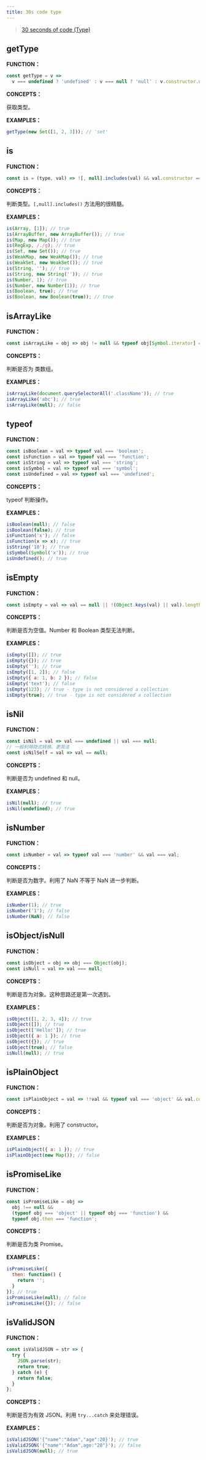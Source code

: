 ```yaml
---
title: 30s code type
---
```


> [30 seconds of code (Type)](https://www.30secondsofcode.org/tag/type)



## getType

**FUNCTION：**

```js
const getType = v =>
  v === undefined ? 'undefined' : v === null ? 'null' : v.constructor.name.toLowerCase();
```

**CONCEPTS：**

获取类型。

**EXAMPLES：**

```js
getType(new Set([1, 2, 3])); // 'set'
```



## is

**FUNCTION：**

```js
const is = (type, val) => ![, null].includes(val) && val.constructor === type;
```

**CONCEPTS：**

判断类型。`[,null].includes()` 方法用的很精髓。

**EXAMPLES：**

```js
is(Array, [1]); // true
is(ArrayBuffer, new ArrayBuffer()); // true
is(Map, new Map()); // true
is(RegExp, /./g); // true
is(Set, new Set()); // true
is(WeakMap, new WeakMap()); // true
is(WeakSet, new WeakSet()); // true
is(String, ''); // true
is(String, new String('')); // true
is(Number, 1); // true
is(Number, new Number(1)); // true
is(Boolean, true); // true
is(Boolean, new Boolean(true)); // true
```



## isArrayLike

**FUNCTION：**

```js
const isArrayLike = obj => obj != null && typeof obj[Symbol.iterator] === 'function';
```

**CONCEPTS：**

判断是否为 类数组。

**EXAMPLES：**

```js
isArrayLike(document.querySelectorAll('.className')); // true
isArrayLike('abc'); // true
isArrayLike(null); // false
```



## typeof

**FUNCTION：**

```js
const isBoolean = val => typeof val === 'boolean';
const isFunction = val => typeof val === 'function';
const isString = val => typeof val === 'string';
const isSymbol = val => typeof val === 'symbol';
const isUndefined = val => typeof val === 'undefined';
```

**CONCEPTS：**

typeof 判断操作。

**EXAMPLES：**

```js
isBoolean(null); // false
isBoolean(false); // true
isFunction('x'); // false
isFunction(x => x); // true
isString('10'); // true
isSymbol(Symbol('x')); // true
isUndefined(); // true
```



## isEmpty

**FUNCTION：**

```js
const isEmpty = val => val == null || !(Object.keys(val) || val).length;
```

**CONCEPTS：**

判断是否为空值。Number 和 Boolean 类型无法判断。

**EXAMPLES：**

```js
isEmpty([]); // true
isEmpty({}); // true
isEmpty(''); // true
isEmpty([1, 2]); // false
isEmpty({ a: 1, b: 2 }); // false
isEmpty('text'); // false
isEmpty(123); // true - type is not considered a collection
isEmpty(true); // true - type is not considered a collection
```



## isNil

**FUNCTION：**

```js
const isNil = val => val === undefined || val === null;
// 一般利用隐式转换、更简洁
const isNilSelf = val => val == null;
```

**CONCEPTS：**

判断是否为 undefined 和 null。

**EXAMPLES：**

```js
isNil(null); // true
isNil(undefined); // true
```



## isNumber

**FUNCTION：**

```js
const isNumber = val => typeof val === 'number' && val === val;
```

**CONCEPTS：**

判断是否为数字。利用了 NaN 不等于 NaN 进一步判断。

**EXAMPLES：**

```js
isNumber(1); // true
isNumber('1'); // false
isNumber(NaN); // false
```



## isObject/isNull

**FUNCTION：**

```js
const isObject = obj => obj === Object(obj);
const isNull = val => val === null;
```

**CONCEPTS：**

判断是否为对象。这种思路还是第一次遇到。

**EXAMPLES：**

```js
isObject([1, 2, 3, 4]); // true
isObject([]); // true
isObject(['Hello!']); // true
isObject({ a: 1 }); // true
isObject({}); // true
isObject(true); // false
isNull(null); // true
```



## isPlainObject

**FUNCTION：**

```js
const isPlainObject = val => !!val && typeof val === 'object' && val.constructor === Object;
```

**CONCEPTS：**

判断是否为对象。利用了 constructor。

**EXAMPLES：**

```js
isPlainObject({ a: 1 }); // true
isPlainObject(new Map()); // false
```



## isPromiseLike

**FUNCTION：**

```js
const isPromiseLike = obj =>
  obj !== null &&
  (typeof obj === 'object' || typeof obj === 'function') &&
  typeof obj.then === 'function';
```

**CONCEPTS：**

判断是否为类 Promise。

**EXAMPLES：**

```js
isPromiseLike({
  then: function() {
    return '';
  }
}); // true
isPromiseLike(null); // false
isPromiseLike({}); // false
```



## isValidJSON

**FUNCTION：**

```js
const isValidJSON = str => {
  try {
    JSON.parse(str);
    return true;
  } catch (e) {
    return false;
  }
};
```

**CONCEPTS：**

判断是否为有效 JSON。利用 `try...catch` 来处理错误。

**EXAMPLES：**

```js
isValidJSON('{"name":"Adam","age":20}'); // true
isValidJSON('{"name":"Adam",age:"20"}'); // false
isValidJSON(null); // true
```